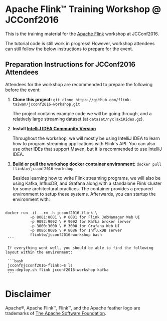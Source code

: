 # Apache Flink™ Training Workshop @ JCConf2016

This is the training material for the [Apache Flink](https://flink.apache.org/) workshop at JCConf2016.

The tutorial code is still work in progress! However, workshop attendees can still follow the below instructions to prepare for the event.

## Preparation Instructions for JCConf2016 Attendees

Attendees for the workshop are recommended to prepare the following before the event:

  1. **Clone this project:** `git clone https://github.com/flink-taiwan/jcconf2016-workshop.git`
  
     The project contains example code we will be going through, and a relatively large streaming
     dataset (at `dataset/nycTaxiRides.gz`).
     
  2. **Install [IntelliJ IDEA Community Version](https://www.jetbrains.com/idea/#chooseYourEdition)**
  
     Throughout the workshop, we will mostly be using IntelliJ IDEA to learn how to program streaming applications
     with Flink's API. You can also use other IDEs that support Maven, but it is recommended to use IntelliJ IDEA.
  
  3. **Build or pull the workshop docker container environment:** `docker pull flinktw/jcconf2016-workshop`
  
     Besides learning how to write Flink streaming programs, we will also be using Kafka, InfluxDB, and Grafana
     along with a standalone Flink cluster for some architectural practices. The container provides a prepared
     environment to setup these systems. Afterwards, you can startup the environment with:
     
     ```bash
    docker run -it --rm -h jcconf2016-flink \
               -p 8081:8081 \ # 8081 for Flink JobManager Web UI
               -p 9092:9092 \ # 9092 for Kafka broker server
               -p 3000:3000 \ # 3000 for Grafana Web UI
               -p 8086:8086 \ # 8086 for InfluxDB server
               flinktw/jcconf2016-workshop bash
     ```
     
     If everything went well, you should be able to find the following layout within the environment:
     
     ```bash
     jcconf@jcconf2016-flink:~$ ls
     env-deploy.sh flink jcconf2016-workshop kafka
     ```

# Disclaimer

Apache®, Apache Flink™, Flink™, and the Apache feather logo are trademarks of [The Apache Software Foundation](http://apache.org/).
